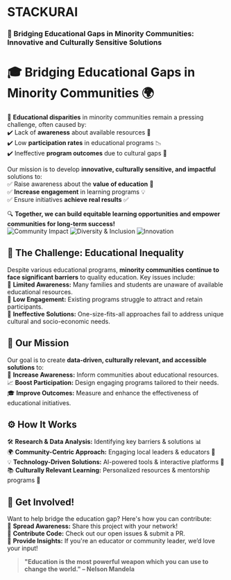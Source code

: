 # STACKURAI
### 🚀 Bridging Educational Gaps in Minority Communities: Innovative and Culturally Sensitive Solutions
# 🎓 Bridging Educational Gaps in Minority Communities 🌍  

🚀 **Educational disparities** in minority communities remain a pressing challenge, often caused by:  
✔️ Lack of **awareness** about available resources 📢  
✔️ Low **participation rates** in educational programs 📉  
✔️ Ineffective **program outcomes** due to cultural gaps 🏫  

Our mission is to develop **innovative, culturally sensitive, and impactful** solutions to:  
✅ Raise awareness about the **value of education** 🎯  
✅ **Increase engagement** in learning programs 💡  
✅ Ensure initiatives **achieve real results** ✅  

🔍 **Together, we can build equitable learning opportunities and empower communities for long-term success!**  
![Community Impact](https://img.shields.io/badge/Impact-Education-blue)
![Diversity & Inclusion](https://img.shields.io/badge/Diversity-&%20Inclusion-green)
![Innovation](https://img.shields.io/badge/Innovation-Solutions-orange)


## 🚨 The Challenge: Educational Inequality  

Despite various educational programs, **minority communities continue to face significant barriers** to quality education. Key issues include:  
🔸 **Limited Awareness:** Many families and students are unaware of available educational resources.  
🔸 **Low Engagement:** Existing programs struggle to attract and retain participants.  
🔸 **Ineffective Solutions:** One-size-fits-all approaches fail to address unique cultural and socio-economic needs.  
## 🎯 Our Mission  

Our goal is to create **data-driven, culturally relevant, and accessible solutions** to:  
📢 **Increase Awareness:** Inform communities about educational resources.  
📈 **Boost Participation:** Design engaging programs tailored to their needs.  
🎓 **Improve Outcomes:** Measure and enhance the effectiveness of educational initiatives.  
## ⚙️ How It Works  

🛠 **Research & Data Analysis:** Identifying key barriers & solutions 📊  
🌍 **Community-Centric Approach:** Engaging local leaders & educators 🤝  
💡 **Technology-Driven Solutions:** AI-powered tools & interactive platforms 📱  
📚 **Culturally Relevant Learning:** Personalized resources & mentorship programs 🎯  
## 🤝 Get Involved!  

Want to help bridge the education gap? Here's how you can contribute:  
🔹 **Spread Awareness:** Share this project with your network!  
🔹 **Contribute Code:** Check out our open issues & submit a PR.  
🔹 **Provide Insights:** If you're an educator or community leader, we’d love your input!  


> **"Education is the most powerful weapon which you can use to change the world." – Nelson Mandela**  





